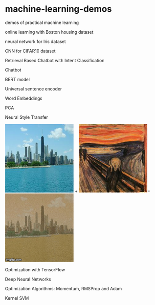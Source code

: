 # machine-learning-demos
demos of practical machine learning

online learning with Boston housing dataset

neural network for Iris dataset

CNN for CIFAR10 dataset

Retrieval Based Chatbot with Intent Classification

Chatbot

BERT model

Universal sentence encoder

Word Embeddings

PCA

Neural Style Transfer

![Image description](https://github.com/zetongqi/machine-learning-demos/blob/master/neural_style_transfer_pics/1.jpg)
+
![Image description](https://github.com/zetongqi/machine-learning-demos/blob/master/neural_style_transfer_pics/2.jpg)=
![Alt Text](https://github.com/zetongqi/machine-learning-demos/blob/master/neural_style_transfer_pics/neural_style_transfer.gif)

Optimization with TensorFlow

Deep Neural Networks

Optimization Algorithms: Momentum, RMSProp and Adam

Kernel SVM
